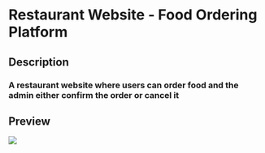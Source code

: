 # Restaurant Website - Food Ordering Platform

## Description
### A restaurant website where users can order food and the admin either confirm the order or cancel it
## Preview 
![](https://cdn.discordapp.com/attachments/917159952580214866/1133765203272675389/reto.PNG)

